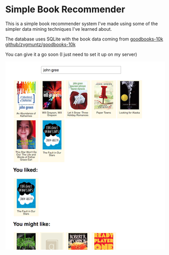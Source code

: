 # Simple Book Recommender
This is a simple book recommender system I've made using some of the simpler data mining techniques I've learned about.

The database uses SQLite with the book data coming from [goodbooks-10k](http://fastml.com/goodbooks-10k) [github/zygmuntz/goodbooks-10k](https://github.com/zygmuntz/goodbooks-10k)

You can give it a go soon (I just need to set it up on my server)

![Screenshot](/resources/screenshot.png?raw=true)
